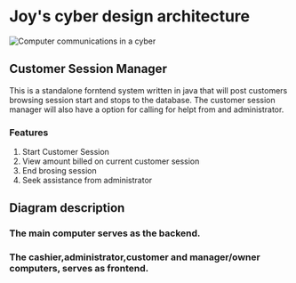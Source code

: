 # Joy's cyber design architecture
![Computer communications in a cyber](cyber\image.png)

## Customer Session Manager
This is a standalone forntend system written in java that will post customers browsing session start and stops to the database.
The customer session manager will also have a option for calling for helpt from and administrator.
### Features
1. Start Customer Session
2. View amount billed on current customer session
3. End brosing session
4. Seek assistance from administrator


## Diagram description
### The main computer serves as the backend.

### The cashier,administrator,customer and manager/owner computers, serves as frontend. 
